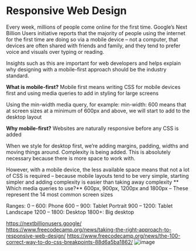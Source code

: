 # Responsive Web Design

Every week, millions of people come online for the first time. Google’s Next Billion Users initiative reports that the majority of people using the internet for the first time are doing so via a mobile device – not a computer, that devices are often shared with friends and family, and they tend to prefer voice and visuals over typing or reading.

Insights such as this are important for web developers and helps explain why designing with a mobile-first approach should be the industry standard. 

**What is mobile-first?**
Mobile first means writing CSS for mobile devices first and using media queries to add in styling for large screens

Using the min-width media query, for example: min-width: 600 means that at screen sizes at a minimum of 600px and above, we will start to add to the desktop layout 

**Why mobile-first?**
Websites are naturally responsive before any CSS is added

When we style for desktop first, we’re adding margins, padding, widths and moving things around. Complexity is being added. This is absolutely necessary because there is more space to work with. 

However, with a mobile device, the less available space means that not a lot of CSS is required – because mobile layouts tend to be very simple, starting simpler and adding complexity is easier than taking away complexity
**
Which media queries to use?**
600px, 900px, 1200px and 1800px – These represent the 14 most common screen sizes

Ranges:
0 – 600: Phone
600 – 900: Tablet Portrait
900 – 1200: Tablet Landscape
1200 – 1800: Desktop
1800+: Big desktop


https://nextbillionusers.google/
https://www.freecodecamp.org/news/taking-the-right-approach-to-responsive-web-design/
https://www.freecodecamp.org/news/the-100-correct-way-to-do-css-breakpoints-88d6a5ba1862/
![image](https://user-images.githubusercontent.com/88434986/175133741-397b43f5-9e72-4f43-86e0-d9abf4a891ac.png)
